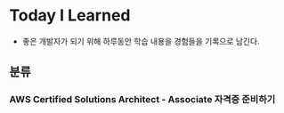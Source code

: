 
# Today I Learned

* 좋은 개발자가 되기 위해 하루동안 학습 내용을 경험들을 기록으로 남긴다.


## 분류

### AWS Certified Solutions Architect - Associate 자격증 준비하기